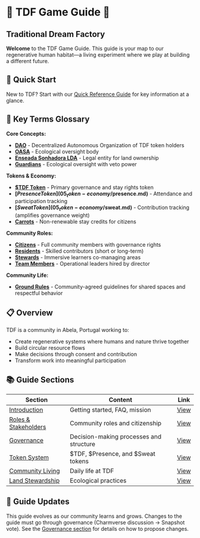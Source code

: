 # 🌱 TDF Game Guide 🌱
## Traditional Dream Factory

**Welcome** to the TDF Game Guide. This guide is your map to our regenerative human habitat—a living experiment where we play at building a different future.

## 🚀 Quick Start
New to TDF? Start with our [Quick Reference Guide](QUICK_REFERENCE.md) for key information at a glance.

## 📖 Key Terms Glossary

**Core Concepts:**
- **[DAO](03_governance/dao.md)** - Decentralized Autonomous Organization of TDF token holders
- **[OASA](03_governance/oasa.md)** - Ecological oversight body
- **[Enseada Sonhadora LDA](03_governance/enseada_sonhadora_lda.md)** - Legal entity for land ownership
- **[Guardians](02_roles-and-stakeholders/guardian.md)** - Ecological oversight with veto power

**Tokens & Economy:**
- **[$TDF Token](05_token-economy/token_basics.md)** - Primary governance and stay rights token
- **[$Presence Token](05_token-economy/$presence.md)** - Attendance and participation tracking
- **[$Sweat Token](05_token-economy/$sweat.md)** - Contribution tracking (amplifies governance weight)
- **[Carrots](05_token-economy/README.md#-carrots-stay-credits)** - Non-renewable stay credits for citizens

**Community Roles:**
- **[Citizens](02_roles-and-stakeholders/citizen.md)** - Full community members with governance rights
- **[Residents](02_roles-and-stakeholders/resident.md)** - Skilled contributors (short or long-term)
- **[Stewards](02_roles-and-stakeholders/steward.md)** - Immersive learners co-managing areas
- **[Team Members](02_roles-and-stakeholders/team_member.md)** - Operational leaders hired by director

**Community Life:**
- **[Ground Rules](06_community-living/README.md#-ground-rules)** - Community-agreed guidelines for shared spaces and respectful behavior

## 📋 Overview

TDF is a community in Abela, Portugal working to:
- Create regenerative systems where humans and nature thrive together
- Build circular resource flows
- Make decisions through consent and contribution
- Transform work into meaningful participation

## 📚 Guide Sections

| Section | Content | Link |
|---------|---------|------|
| [Introduction](01_introduction/) | Getting started, FAQ, mission | [View](01_introduction/) |
| [Roles & Stakeholders](02_roles-and-stakeholders/) | Community roles and citizenship | [View](02_roles-and-stakeholders/) |
| [Governance](03_governance/) | Decision-making processes and structure | [View](03_governance/) |
| [Token System](05_token-economy/) | $TDF, $Presence, and $Sweat tokens | [View](05_token-economy/) |
| [Community Living](06_community-living/) | Daily life at TDF | [View](06_community-living/) |
| [Land Stewardship](07_land-stewardship/) | Ecological practices | [View](07_land-stewardship/) |

## 🔄 Guide Updates

This guide evolves as our community learns and grows. Changes to the guide must go through governance (Charmverse discussion → Snapshot vote). See the [Governance section](03_governance/) for details on how to propose changes.
